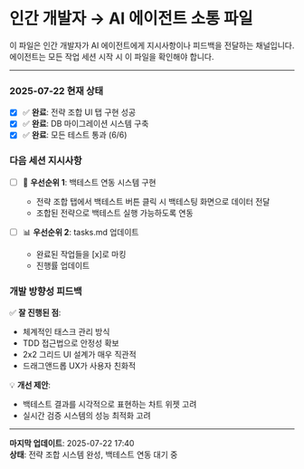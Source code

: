 # 인간 개발자 → AI 에이전트 소통 파일

이 파일은 인간 개발자가 AI 에이전트에게 지시사항이나 피드백을 전달하는 채널입니다.
에이전트는 모든 작업 세션 시작 시 이 파일을 확인해야 합니다.

---

### 2025-07-22 현재 상태
- [x] ✅ **완료**: 전략 조합 UI 탭 구현 성공
- [x] ✅ **완료**: DB 마이그레이션 시스템 구축
- [x] ✅ **완료**: 모든 테스트 통과 (6/6)

### 다음 세션 지시사항
- [ ] 🎯 **우선순위 1**: 백테스트 연동 시스템 구현
  - 전략 조합 탭에서 백테스트 버튼 클릭 시 백테스팅 화면으로 데이터 전달
  - 조합된 전략으로 백테스트 실행 가능하도록 연동
  
- [ ] 📊 **우선순위 2**: tasks.md 업데이트
  - 완료된 작업들을 [x]로 마킹
  - 진행률 업데이트

### 개발 방향성 피드백
✅ **잘 진행된 점**:
- 체계적인 태스크 관리 방식
- TDD 접근법으로 안정성 확보
- 2x2 그리드 UI 설계가 매우 직관적
- 드래그앤드롭 UX가 사용자 친화적

💡 **개선 제안**:
- 백테스트 결과를 시각적으로 표현하는 차트 위젯 고려
- 실시간 검증 시스템의 성능 최적화 고려

---

**마지막 업데이트**: 2025-07-22 17:40  
**상태**: 전략 조합 시스템 완성, 백테스트 연동 대기 중
